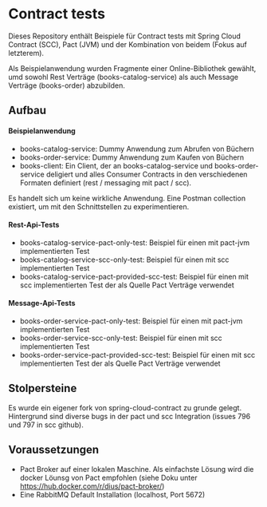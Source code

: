 # Contract tests #

Dieses Repository enthält Beispiele für Contract tests mit Spring Cloud Contract (SCC), Pact (JVM) und der Kombination von
beidem (Fokus auf letzterem).

Als Beispielanwendung wurden Fragmente einer Online-Bibliothek gewählt, umd sowohl Rest Verträge (books-catalog-service)
als auch Message Verträge (books-order) abzubilden.

## Aufbau ##

#### Beispielanwendung ####
- books-catalog-service: Dummy Anwendung zum Abrufen von Büchern
- books-order-service: Dummy Anwendung zum Kaufen von Büchern
- books-client: Ein Client, der an books-catalog-service und books-order-service deligiert und alles Consumer Contracts
in den verschiedenen Formaten definiert (rest / messaging mit pact / scc).

Es handelt sich um keine wirkliche Anwendung. Eine Postman collection existiert, um mit den Schnittstellen zu experimentieren.

#### Rest-Api-Tests ####
- books-catalog-service-pact-only-test: Beispiel für einen mit pact-jvm implementierten Test
- books-catalog-service-scc-only-test: Beispiel für einen mit scc implementierten Test
- books-catalog-service-pact-provided-scc-test: Beispiel für einen mit scc implementierten Test der als Quelle Pact Verträge verwendet

#### Message-Api-Tests ####
- books-order-service-pact-only-test: Beispiel für einen mit pact-jvm implementierten Test
- books-order-service-scc-only-test: Beispiel für einen mit scc implementierten Test
- books-order-service-pact-provided-scc-test: Beispiel für einen mit scc implementierten Test der als Quelle Pact Verträge verwendet

## Stolpersteine ##
Es wurde ein eigener fork von spring-cloud-contract zu grunde gelegt. Hintergrund sind diverse bugs in der pact und
scc Integration (issues 796 und 797 in scc github).

## Voraussetzungen ##
- Pact Broker auf einer lokalen Maschine. Als einfachste Lösung wird die docker Löunsg von Pact empfohlen (siehe Doku unter
https://hub.docker.com/r/dius/pact-broker/)
- Eine RabbitMQ Default Installation (localhost, Port 5672)
